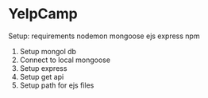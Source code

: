 # YelpCamp

Setup: requirements
nodemon
mongoose
ejs
express
npm

1. Setup mongol db
2. Connect to local mongoose
3. Setup express
4. Setup get api
5. Setup path for ejs files
